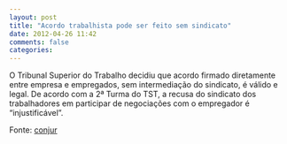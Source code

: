 ```yaml
---
layout: post
title: "Acordo trabalhista pode ser feito sem sindicato"
date: 2012-04-26 11:42
comments: false
categories:
---
```


O Tribunal Superior do Trabalho decidiu que acordo firmado diretamente entre empresa e empregados, sem intermediação do sindicato, é válido e legal. De acordo com a 2ª Turma do TST, a recusa do sindicato dos trabalhadores em participar de negociações com o empregador é “injustificável”.

Fonte: [conjur](http://www.conjur.com.br/2012-abr-24/empresa-trabalhadores-podem-acordo-sindicato-decide-tst)
